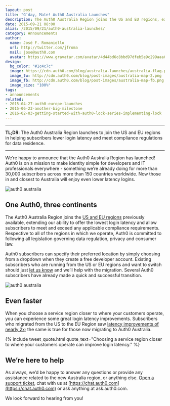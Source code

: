 ```yaml
---
layout: post
title: "G’day, Mate! Auth0 Australia Launches"
description: The Auth0 Australia Region joins the US and EU regions, extending our ability to offer the lowest login latency and allow subscribers to meet any applicable compliance requirements.
date: 2015-09-21 08:00
alias: /2015/09/21/auth0-australia-launches/
category: Announcements
author:
  name: José F. Romaniello
  url: http://twitter.com/jfroma
  mail: jose@auth0.com
  avatar: https://www.gravatar.com/avatar/4d44bd6c8bbd97dfeb5e9c299aaa68c5
design:
  bg_color: "#1c4c7c"
  image: https://cdn.auth0.com/blog/australia-launches/australia-flag.png
  image_tw: http://cdn.auth0.com/blog/post-images/australia-map-2.png
  image_fb: http://cdn.auth0.com/blog/post-images/australia-map-fb.png
  image_size: "100%"
tags:
- announcements
related:
- 2015-04-27-auth0-europe-launches
- 2015-06-23-another-big-milestone
- 2016-02-03-getting-started-with-auth0-lock-series-implementing-lock
---
```


---

**TL;DR**: The Auth0 Australia Region launches to join the US and EU regions in helping subscribers lower login latency and meet compliance regulations for data residence.

---

We’re happy to announce that the Auth0 Australia Region has launched! Auth0 is on a mission to make identity simple for developers and IT professionals everywhere - something we’re already doing for more than 30,000 subscribers across more than 150 countries worldwide. Now those in and closest to Australia will enjoy even lower latency logins.

![auth0 australia](https://cdn.auth0.com/blog/australia-launches/australia-map.png)

## One Auth0, three continents

The Auth0 Australia Region joins the [US and EU regions](https://auth0.com/blog/2015/04/27/auth0-europe-launches/) previously available, extending our ability to offer the lowest login latency and allow subscribers to meet and exceed any applicable compliance requirements. Respective to all of the regions in which we operate, Auth0 is committed to following all legislation governing data regulation, privacy and consumer law.

Auth0 subscribers can specify their preferred location by simply choosing from a dropdown when they create a free developer account. Existing subscribers who are running from the US or EU regions and want to switch should just [let us know](https://support.auth0.com) and we’ll help with the migration. Several Auth0 subscribers have already made a quick and successful transition.

![auth0 australia](https://cdn.auth0.com/blog/australia-launches/australia-region.gif)

## Even faster

When you choose a service region closer to where your customers operate, you can experience some great login latency improvements. Subscribers who migrated from the US to the EU Region saw [latency improvements of nearly 2x](https://auth0.com/blog/2015/04/27/auth0-europe-launches/); the same is true for those now migrating to Auth0 Australia.

{% include tweet_quote.html quote_text="Choosing a service region closer to where your customers operate can improve login latency." %}

## We’re here to help

As always, we’d be happy to answer any questions or provide any assistance related to the new Australia region, or anything else. [Open a support ticket](https://support.auth0.com), chat with us at [https://chat.auth0.com](https://chat.auth0.com) or ask anything at ask.auth0.com.

We look forward to hearing from you!
